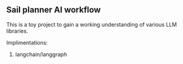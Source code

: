 ## Sail planner AI workflow

This is a toy project to gain a working understanding of various LLM libraries.

Implimentations:
1. langchain/langgraph

